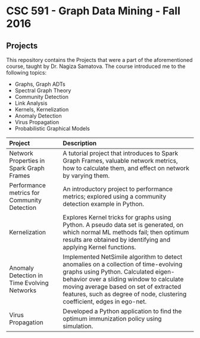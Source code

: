 # CSC 591 - Graph Data Mining - Fall 2016
## Projects

This repository contains the Projects that were a part of the aforementioned course, taught by Dr. Nagiza Samatova.
The course introduced me to the following topics:
* Graphs, Graph ADTs
* Spectral Graph Theory
* Community Detection
* Link Analysis
* Kernels, Kernelization
* Anomaly Detection
* Virus Propagation
* Probabilistic Graphical Models

| Project | Description |
| :------ | :---------- |
| Network Properties in Spark Graph Frames | A tutorial project that introduces to Spark Graph Frames, valuable network metrics, how to calculate them, and effect on network by varying them. |
| Performance metrics for Community Detection | An introductory project to performance metrics; explored using a community detection example in Python. |
| Kernelization | Explores Kernel tricks for graphs using Python. A pseudo data set is generated, on which normal ML methods fail; then optimum results are obtained by identifying and applying Kernel functions. |
| Anomaly Detection in Time Evolving Networks | Implemented NetSimile algorithm to detect anomalies on a collection of time-evolving graphs using Python. Calculated eigen-behavior over a sliding window to calculate moving average based on set of extracted features, such as degree of node, clustering coefficient, edges in ego-net. |
| Virus Propagation | Developed a Python application to find the optimum immunization policy using simulation. |